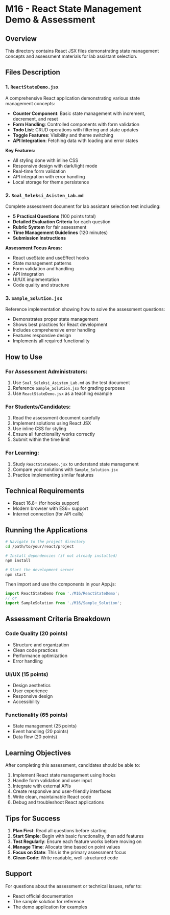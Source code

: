 # M16 - React State Management Demo & Assessment

## Overview
This directory contains React JSX files demonstrating state management concepts and assessment materials for lab assistant selection.

## Files Description

### 1. `ReactStateDemo.jsx`
A comprehensive React application demonstrating various state management concepts:
- **Counter Component**: Basic state management with increment, decrement, and reset
- **Form Handling**: Controlled components with form validation
- **Todo List**: CRUD operations with filtering and state updates
- **Toggle Features**: Visibility and theme switching
- **API Integration**: Fetching data with loading and error states

**Key Features:**
- All styling done with inline CSS
- Responsive design with dark/light mode
- Real-time form validation
- API integration with error handling
- Local storage for theme persistence

### 2. `Soal_Seleksi_Asisten_Lab.md`
Complete assessment document for lab assistant selection test including:
- **5 Practical Questions** (100 points total)
- **Detailed Evaluation Criteria** for each question
- **Rubric System** for fair assessment
- **Time Management Guidelines** (120 minutes)
- **Submission Instructions**

**Assessment Focus Areas:**
- React useState and useEffect hooks
- State management patterns
- Form validation and handling
- API integration
- UI/UX implementation
- Code quality and structure

### 3. `Sample_Solution.jsx`
Reference implementation showing how to solve the assessment questions:
- Demonstrates proper state management
- Shows best practices for React development
- Includes comprehensive error handling
- Features responsive design
- Implements all required functionality

## How to Use

### For Assessment Administrators:
1. Use `Soal_Seleksi_Asisten_Lab.md` as the test document
2. Reference `Sample_Solution.jsx` for grading purposes
3. Use `ReactStateDemo.jsx` as a teaching example

### For Students/Candidates:
1. Read the assessment document carefully
2. Implement solutions using React JSX
3. Use inline CSS for styling
4. Ensure all functionality works correctly
5. Submit within the time limit

### For Learning:
1. Study `ReactStateDemo.jsx` to understand state management
2. Compare your solutions with `Sample_Solution.jsx`
3. Practice implementing similar features

## Technical Requirements

- React 16.8+ (for hooks support)
- Modern browser with ES6+ support
- Internet connection (for API calls)

## Running the Applications

```bash
# Navigate to the project directory
cd /path/to/your/react/project

# Install dependencies (if not already installed)
npm install

# Start the development server
npm start
```

Then import and use the components in your App.js:

```jsx
import ReactStateDemo from './M16/ReactStateDemo';
// or
import SampleSolution from './M16/Sample_Solution';
```

## Assessment Criteria Breakdown

### Code Quality (20 points)
- Structure and organization
- Clean code practices
- Performance optimization
- Error handling

### UI/UX (15 points)
- Design aesthetics
- User experience
- Responsive design
- Accessibility

### Functionality (65 points)
- State management (25 points)
- Event handling (20 points)
- Data flow (20 points)

## Learning Objectives

After completing this assessment, candidates should be able to:
1. Implement React state management using hooks
2. Handle form validation and user input
3. Integrate with external APIs
4. Create responsive and user-friendly interfaces
5. Write clean, maintainable React code
6. Debug and troubleshoot React applications

## Tips for Success

1. **Plan First**: Read all questions before starting
2. **Start Simple**: Begin with basic functionality, then add features
3. **Test Regularly**: Ensure each feature works before moving on
4. **Manage Time**: Allocate time based on point values
5. **Focus on State**: This is the primary assessment focus
6. **Clean Code**: Write readable, well-structured code

## Support

For questions about the assessment or technical issues, refer to:
- React official documentation
- The sample solution for reference
- The demo application for examples
